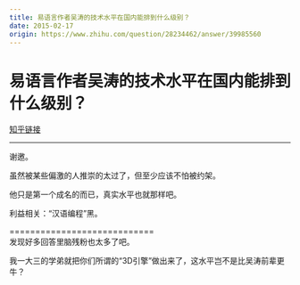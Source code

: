 ```yaml
---
title: 易语言作者吴涛的技术水平在国内能排到什么级别？
date: 2015-02-17
origin: https://www.zhihu.com/question/28234462/answer/39985560
---
```

# 易语言作者吴涛的技术水平在国内能排到什么级别？

[知乎链接](https://www.zhihu.com/question/28234462/answer/39985560)

---------

<span class="RichText ztext CopyrightRichText-richText" itemprop="text"><p>谢邀。</p><p>虽然被某些偏激的人推崇的太过了，但至少应该不怕被约架。</p><p>他只是第一个成名的而已，真实水平也就那样吧。</p><p>利益相关：“汉语编程”黑。</p><p>============================<br>发现好多回答里脑残粉也太多了吧。</p>我一大三的学弟就把你们所谓的“3D引擎”做出来了，这水平岂不是比吴涛前辈更牛？</span>